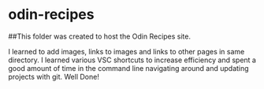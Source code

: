 # odin-recipes

##This folder was created to host the Odin Recipes site.

I learned to add images, links to images and links to other pages in same directory. I learned various VSC shortcuts to increase efficiency and spent a good amount of time in the command line navigating around and updating projects with git. Well Done!
